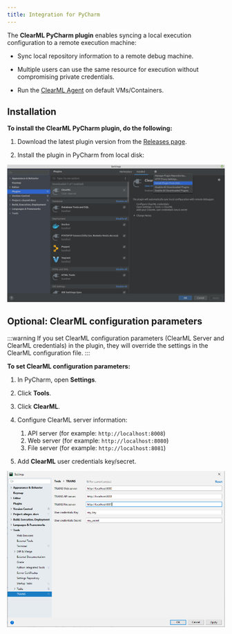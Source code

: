 ```yaml
---
title: Integration for PyCharm
---
```


The **ClearML PyCharm plugin** enables syncing a local execution configuration to a remote execution machine:

* Sync local repository information to a remote debug machine.

* Multiple users can use the same resource for execution without compromising private credentials.

* Run the [ClearML Agent](../../fundamentals/agents_and_queues.md) on default VMs/Containers.

## Installation

**To install the ClearML PyCharm plugin, do the following:**

1. Download the latest plugin version from the [Releases page](https://github.com/allegroai/clearml-pycharm-plugin/releases). 

1. Install the plugin in PyCharm from local disk:

![image](../../img/examples_ide_pycharm.png)

## Optional: ClearML configuration parameters

:::warning
If you set ClearML configuration parameters (ClearML Server and ClearML credentials) in the plugin, they will override 
the settings in the ClearML configuration file.
:::

**To set ClearML configuration parameters:**

1. In PyCharm, open **Settings**.

1. Click **Tools**.

1. Click **ClearML**.

1. Configure ClearML server information:
    1. API server (for example: ``http://localhost:8008``)
    1. Web server (for example: ``http://localhost:8080``)
    1. File server  (for example: ``http://localhost:8081``)
    
1. Add **ClearML** user credentials key/secret.

![image](../../img/clearml_pycharm_plugin/pycharm_config_params.png)
